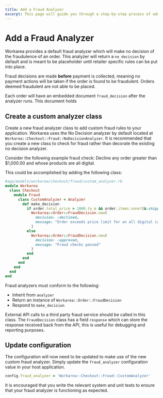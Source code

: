 ```yaml
---
title: Add a Fraud Analyzer
excerpt: This page will guide you through a step-by-step process of adding a custom fraud analyzer to evaluate orders.
---
```


# Add a Fraud Analyzer

Workarea provides a default fraud analyzer which will make no decision of the fraudulence of an order. This analyzer will return a `no decision` by default and is meant to be placeholder until retailer specific rules can be put into place.

Fraud decisions are made **before** payment is collected, meaning no payment actions will be taken if the order is found to be fraudulent. Orders deemed fraudulent are not able to be placed.

Each order will have an embedded document `fraud_decision` after the analyzer runs. This document holds

## Create a custom analyzer class

Create a new fraud analyzer class to add custom fraud rules to your application. Workarea uses the No Decision analyzer by default located at `Workarea::Checkout::Fraud::NoDecisionAnalyzer`. It is recommended that you create a new class to check for fraud rather than decorate the existing no decision analyzer.

Consider the following example fraud check: Decline any order greater than $1,000.00 and whose products are all digital.

This could be accomplished by adding the following class:

```ruby
#app/models/workarea/checkout/fraud/custom_analyzer.rb
module Workarea
  class Checkout
    module Fraud
      class CustomAnalyzer < Analyzer
        def make_decision
          if order.total_price > 1000.to_m && order.items.none?(&:shipping?)
            Workarea::Order::FraudDecision.new(
              decision: :declined,
              message: "Order exceeds price limit for an all digital cart contents"
            )
          else
            Workarea::Order::FraudDecision.new(
              decision: :approved,
              message: "Fraud checks passed"
            )
          end
        end
      end
    end
  end
end
```

Fraud analyzers must conform to the following:

* Inherit from `analyzer`
* Return an instance of `Workarea::Order::FraudDecision`
* Respond to `make_decision`

External API calls to a third party fraud service should be called in this class. The `FraudDecision` class has a field `response` which can store the response received back from the API, this is useful for debugging and reporting purposes.

## Update configuration

The configuration will now need to be updated to make use of the new custom fraud analyzer. Simply update the `fraud_analyzer` configuration value in your host application.

```ruby
config.fraud_analyzer = 'Workarea::Checkout::Fraud::CustomAnalyzer'
```

It is encouraged that you write the relevant system and unit tests to ensure that your fraud analyzer is functioning as expected.
